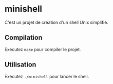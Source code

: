 # minishell

C'est un projet de création d'un shell Unix simplifié.

## Compilation

Exécutez `make` pour compiler le projet.

## Utilisation

Exécutez `./minishell` pour lancer le shell.